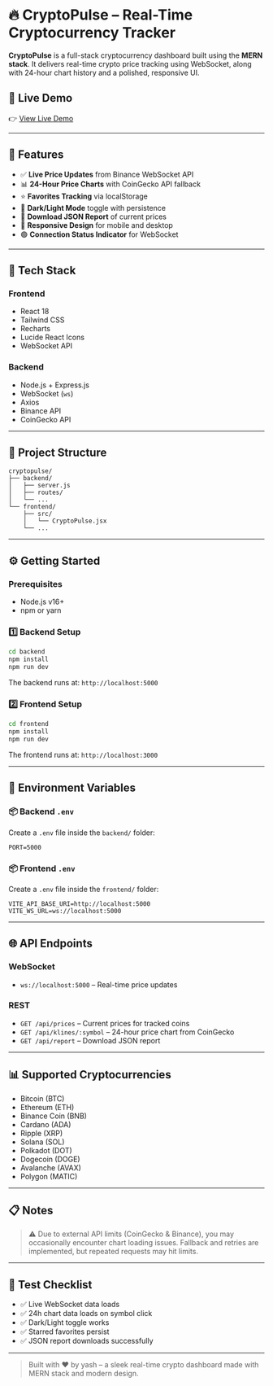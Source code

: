 # 🔥 CryptoPulse – Real-Time Cryptocurrency Tracker

**CryptoPulse** is a full-stack cryptocurrency dashboard built using the **MERN stack**. It delivers real-time crypto price tracking using WebSocket, along with 24-hour chart history and a polished, responsive UI.

## 🔗 Live Demo

👉 [View Live Demo](https://crypto-pulse-zly8.vercel.app/)

---

## 🚀 Features

* ✅ **Live Price Updates** from Binance WebSocket API
* 📊 **24-Hour Price Charts** with CoinGecko API fallback
* ⭐ **Favorites Tracking** via localStorage
* 🌙 **Dark/Light Mode** toggle with persistence
* 📅 **Download JSON Report** of current prices
* 📱 **Responsive Design** for mobile and desktop
* 🟢 **Connection Status Indicator** for WebSocket

---

## 🧠 Tech Stack

### Frontend

* React 18
* Tailwind CSS
* Recharts
* Lucide React Icons
* WebSocket API

### Backend

* Node.js + Express.js
* WebSocket (`ws`)
* Axios
* Binance API
* CoinGecko API

---

## 📁 Project Structure

```
cryptopulse/
├── backend/
│   ├── server.js
│   ├── routes/
│   └── ...
└── frontend/
    ├── src/
    │   └── CryptoPulse.jsx
    └── ...
```

---

## ⚙️ Getting Started

### Prerequisites

* Node.js v16+
* npm or yarn

### 1️⃣ Backend Setup

```bash
cd backend
npm install
npm run dev
```

The backend runs at: `http://localhost:5000`

### 2️⃣ Frontend Setup

```bash
cd frontend
npm install
npm run dev
```

The frontend runs at: `http://localhost:3000`

---

## 🔐 Environment Variables

### 📦 Backend `.env`

Create a `.env` file inside the `backend/` folder:

```
PORT=5000
```

### 📦 Frontend `.env`

Create a `.env` file inside the `frontend/` folder:

```
VITE_API_BASE_URI=http://localhost:5000
VITE_WS_URL=ws://localhost:5000
```

---

## 🌐 API Endpoints

### WebSocket

* `ws://localhost:5000` – Real-time price updates

### REST

* `GET /api/prices` – Current prices for tracked coins
* `GET /api/klines/:symbol` – 24-hour price chart from CoinGecko
* `GET /api/report` – Download JSON report

---

## 📊 Supported Cryptocurrencies

* Bitcoin (BTC)
* Ethereum (ETH)
* Binance Coin (BNB)
* Cardano (ADA)
* Ripple (XRP)
* Solana (SOL)
* Polkadot (DOT)
* Dogecoin (DOGE)
* Avalanche (AVAX)
* Polygon (MATIC)

---

## 📋 Notes

> ⚠️ Due to external API limits (CoinGecko & Binance), you may occasionally encounter chart loading issues. Fallback and retries are implemented, but repeated requests may hit limits.

---

## 🧪 Test Checklist

* ✅ Live WebSocket data loads
* ✅ 24h chart data loads on symbol click
* ✅ Dark/Light toggle works
* ✅ Starred favorites persist
* ✅ JSON report downloads successfully

---

> Built with ❤️ by yash – a sleek real-time crypto dashboard made with MERN stack and modern design.
